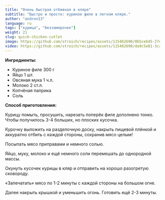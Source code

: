 ```yaml
---
title: "Очень быстрая отбивная в кляре"
subtitle: "Быстро и просто: куриное филе в легком кляре."
author: "andron13"
language: ru
tags: ["курица", "беззаморочек"]
weight: 21
slug: quick-chicken-cutlet
image: https://github.com/stroich/recipes/assets/115462690/0b5ceb45-27dc-4cc0-91e0-64d7b040ba5b
video: https://github.com/stroich/recipes/assets/115462690/da9c5e81-3caf-4efc-b0cc-c2b0332eff47
---
```



**Ингредиенты:**

* Куриное филе 300 г
* Яйцо 1 шт.
* Овсяная мука 1 ч.л.
* Молоко 2 ст.л.
* Копчёная паприка
* Соль


**Способ приготовления:**

Курицу помыть, просушить, нарезать поперёк филе дополнено тонко. Чтобы получилось 3-4 больших, но плоских кусочка.

Курочку выложить на разделочную доску, накрыть пищевой плёнкой и аккуратно отбить с каждой стороны, сохранив мясо целым!

Посыпать мясо приправами и немного солью.

Яйцо, муку, молоко и ещё немного соли перемешать до однородной массы.

Окунуть кусочек курицы в кляр и отправить на хорошо разогретую сковороду.


«Запечатать» мясо по 1-2 минуты с каждой стороны на большом огне.

Далее накрыть крышкой и уменьшить огонь. Готовить ещё 2-3 минуты.

